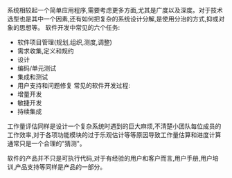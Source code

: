 系统相较起一个简单应用程序,需要考虑更多方面,尤其是广度以及深度。对于技术选型也是其中一个因素,还有如何把复杂的系统设计分解,是使用分治的方式,抑或对象的思想等。
软件开发中常见的六个任务:
* 软件项目管理(规划,组织,测度,调整)
* 需求收集,定义和规约
* 设计
* 编码/单元测试
* 集成和测试
* 用户支持和问题修复
常见的软件开发过程:
* 增量开发
* 敏捷开发
* 持续集成

工作量评估同样是设计一个复杂系统时遇到的巨大麻烦,不清楚小团队每位成员的工作效率,对于各项功能模块的过于乐观估计等等原因导致工作量估算和进度计算通常只是一个合理的"猜测"。

软件的产品并不只是可执行代码,对于有经验的用户和客户而言,用户手册,用户培训,产品支持等同样是产品的一部分。